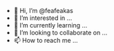 - 👋 Hi, I’m @feafeakas
- 👀 I’m interested in ...
- 🌱 I’m currently learning ...
- 💞️ I’m looking to collaborate on ...
- 📫 How to reach me ...

<!---
feafeakas/feafeakas is a ✨ special ✨ repository because its `README.md` (this file) appears on your GitHub profile.
You can click the Preview link to take a look at your changes.
--->
